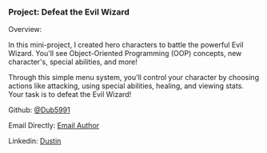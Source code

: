 
### Project: Defeat the Evil Wizard ###

Overview:

In this mini-project, I created hero characters to battle the powerful Evil Wizard. You'll see Object-Oriented Programming (OOP) concepts, new character's, special abilities, and more! 

Through this simple menu system, you'll control your character by choosing actions like attacking, using special abilities, healing, and viewing stats. Your task is to defeat the Evil Wizard!



Github:
[@Dub5991](https://www.github.com/Dub5991) 

Email Directly:
[Email Author](Snellingsd@icloud.com)

Linkedin:
[Dustin](www.linkedin.com/in/dustin-snellings-8385ba274)
 
